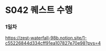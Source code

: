 # S042 퀘스트 수행

### 1일차
https://zest-waterfall-98b.notion.site/1-c55226844d334cff91ea107827e70e98?pvs=4